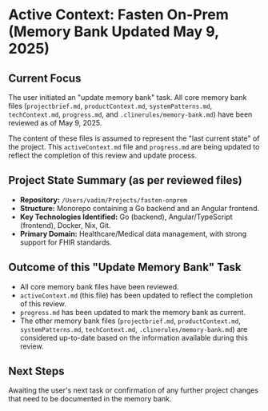 # Active Context: Fasten On-Prem (Memory Bank Updated May 9, 2025)

## Current Focus
The user initiated an "update memory bank" task. All core memory bank files (`projectbrief.md`, `productContext.md`, `systemPatterns.md`, `techContext.md`, `progress.md`, and `.clinerules/memory-bank.md`) have been reviewed as of May 9, 2025.

The content of these files is assumed to represent the "last current state" of the project. This `activeContext.md` file and `progress.md` are being updated to reflect the completion of this review and update process.

## Project State Summary (as per reviewed files)
*   **Repository:** `/Users/vadim/Projects/fasten-onprem`
*   **Structure:** Monorepo containing a Go backend and an Angular frontend.
*   **Key Technologies Identified:** Go (backend), Angular/TypeScript (frontend), Docker, Nix, Git.
*   **Primary Domain:** Healthcare/Medical data management, with strong support for FHIR standards.

## Outcome of this "Update Memory Bank" Task
*   All core memory bank files have been reviewed.
*   `activeContext.md` (this file) has been updated to reflect the completion of this review.
*   `progress.md` has been updated to mark the memory bank as current.
*   The other memory bank files (`projectbrief.md`, `productContext.md`, `systemPatterns.md`, `techContext.md`, `.clinerules/memory-bank.md`) are considered up-to-date based on the information available during this review.

## Next Steps
Awaiting the user's next task or confirmation of any further project changes that need to be documented in the memory bank.
